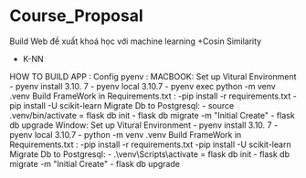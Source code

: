 # Course_Proposal
Build Web đề xuất khoá học với machine learning
   +Cosin Similarity 
   + K-NN

HOW TO BUILD APP :
    Config pyenv :
        MACBOOK:
                 Set up Vitural Environment
                  - pyenv install 3.10. 7
                  - pyenv local 3.10.7
                  - pyenv exec python -m venv .venv
                Build FrameWork in Requirements.txt : 
                  -pip install -r requirements.txt
                  -pip install -U scikit-learn
                Migrate Db to Postgresql:
                  - source .venv/bin/activate
                  = flask db init
                  - flask db migrate -m "Initial Create"
                  - flask db upgrade
      Window:
              Set up Vitural Environment
                  - pyenv install 3.10. 7
                  - pyenv local 3.10.7
                  - python -m venv .venv
                Build FrameWork in Requirements.txt : 
                  -pip install -r requirements.txt
                  -pip install -U scikit-learn
                Migrate Db to Postgresql:
                  - .\venv\Scripts\activate
                  = flask db init
                  - flask db migrate -m "Initial Create"
                  - flask db upgrade
